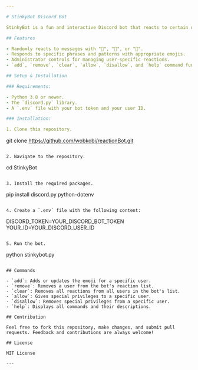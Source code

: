 ```yaml
---

# StinkyBot Discord Bot

StinkyBot is a fun and interactive Discord bot that reacts to certain user messages with emojis. The bot uses specific patterns to determine which reaction emoji should be used. It also provides command functionalities for administrators to manage user-specific reactions.

## Features

- Randomly reacts to messages with "💩", "🤡", or "🦙".
- Responds to specific phrases and patterns with appropriate emojis.
- Administrator controls for managing user-specific reactions.
- `add`, `remove`, `clear`, `allow`, `disallow`, and `help` command functionalities.

## Setup & Installation

### Requirements:

- Python 3.8 or newer.
- The `discord.py` library.
- A `.env` file with your bot token and your user ID.

### Installation:

1. Clone this repository.
   ```
   git clone https://github.com/wobkobi/reactionBot.git
   ```

2. Navigate to the repository.
   ```
   cd StinkyBot
   ```

3. Install the required packages.
   ```
   pip install discord.py python-dotenv
   ```

4. Create a `.env` file with the following content:
   ```
   DISCORD_TOKEN=YOUR_DISCORD_BOT_TOKEN
   YOUR_ID=YOUR_DISCORD_USER_ID
   ```

5. Run the bot.
   ```
   python stinkybot.py
   ```

## Commands

- `add`: Adds or updates the emoji for a specific user.
- `remove`: Removes a user from the bot's reaction list.
- `clear`: Removes all reactions from all users in the bot's list.
- `allow`: Gives special privileges to a specific user.
- `disallow`: Removes special privileges from a specific user.
- `help`: Displays all commands and their descriptions.

## Contribution

Feel free to fork this repository, make changes, and submit pull requests. Feedback and contributions are always welcome!

## License

MIT License

---
```

